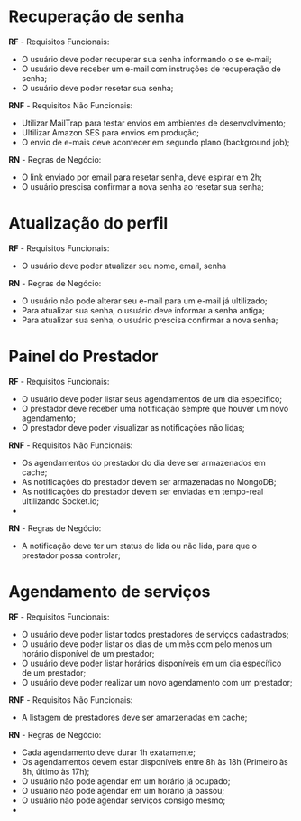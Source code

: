 # Recuperação de senha

**RF** - Requisitos Funcionais:
- O usuário deve poder recuperar sua senha informando o se e-mail;
- O usuário deve receber um e-mail com instruções de recuperação de senha;
- O usuário deve poder resetar sua senha;

**RNF** - Requisitos Não Funcionais:
- Utilizar MailTrap para testar envios em ambientes de desenvolvimento;
- Ultilizar Amazon SES para envios em produção;
- O envio de e-mais deve acontecer em segundo plano (background job);

**RN** - Regras de Negócio:
- O link enviado por email para resetar senha, deve espirar em 2h;
- O usuário prescisa confirmar a nova senha ao resetar sua senha;

# Atualização do perfil
**RF** - Requisitos Funcionais:
- O usuário deve poder atualizar seu nome, email, senha


**RN** - Regras de Negócio:
- O usuário não pode alterar seu e-mail para um e-mail já ultilizado;
- Para atualizar sua senha, o usuário deve informar a senha antiga;
- Para atualizar sua senha, o usuário prescisa confirmar a nova senha;

# Painel do Prestador
**RF** - Requisitos Funcionais:
- O usuário deve poder listar seus agendamentos de um dia especifico;
- O prestador deve receber uma notificação sempre que houver um novo agendamento;
- O prestador deve poder visualizar as notificações não lidas;

**RNF** - Requisitos Não Funcionais:
- Os agendamentos do prestador do dia deve ser armazenados em cache;
- As notificações do prestador devem ser armazenadas no MongoDB;
- As notificações do prestador devem ser enviadas em tempo-real ultilizando Socket.io;
-

**RN** - Regras de Negócio:
- A notificação deve ter um status de lida ou não lida, para que o prestador possa controlar;

# Agendamento de serviços
**RF** - Requisitos Funcionais:
- O usuário deve poder listar todos prestadores de serviços cadastrados;
- O usuário deve poder listar os dias de um mês com pelo menos um horário disponível de um prestador;
- O usuário deve poder listar horários disponíveis em um dia específico de um prestador;
- O usuário deve poder realizar um novo agendamento com um prestador;

**RNF** - Requisitos Não Funcionais:
- A listagem de prestadores deve ser amarzenadas em cache;

**RN** - Regras de Negócio:
- Cada agendamento deve durar 1h exatamente;
- Os agendamentos devem estar disponíveis entre 8h às 18h (Primeiro às 8h, último às 17h);
- O usuário não pode agendar em um horário já ocupado;
- O usuário não pode agendar em um horário já passou;
- O usuário não pode agendar serviços consigo mesmo;
-

